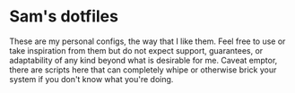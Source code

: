 # Sam's dotfiles

These are my personal configs, the way that I like them. Feel free to use or take inspiration from them but do not expect support, guarantees, or adaptability of any kind beyond what is desirable for me.
Caveat emptor, there are scripts here that can completely whipe or otherwise brick your system if you don't know what you're doing.
